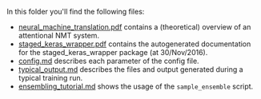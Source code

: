 In this folder you'll find the following files:

* [neural_machine_translation.pdf](https://github.com/lvapeab/nmt-keras/blob/master/examples/documentation/neural_machine_translation.pdf) contains a (theoretical) overview of an attentional NMT system.
* [staged_keras_wrapper.pdf](https://github.com/lvapeab/nmt-keras/blob/master/examples/documentation/staged_keras_wrapper.pdf) contains the autogenerated documentation for the staged_keras_wrapper package (at 30/Nov/2016).
* [config.md](https://github.com/lvapeab/nmt-keras/blob/master/examples/documentation/config.md) describes each parameter of the config file.
* [typical_output.md](https://github.com/lvapeab/nmt-keras/blob/master/examples/documentation/typical_output.md) describes the files and output generated during a typical training run.
* [ensembling_tutorial.md](https://github.com/lvapeab/nmt-keras/blob/master/examples/documentation/ensembling_tutorial.md) shows the usage of the `sample_ensemble` script.


